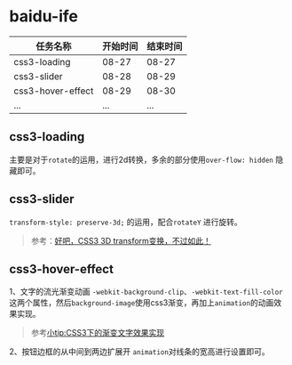 # baidu-ife

|      任务名称        |    开始时间     |    结束时间   |
|---------------------|:---------------|:--------------|
|  css3-loading       |     08-27      |     08-27     |
|  css3-slider        |     08-28      |     08-29     |
|  css3-hover-effect  |     08-29      |     08-30     |
|  ...    |    ...    |    ...    |


## css3-loading

 主要是对于`rotate`的运用，进行2d转换，多余的部分使用`over-flow: hidden` 隐藏即可。

## css3-slider

 `transform-style: preserve-3d;` 的运用，配合`rotateY` 进行旋转。
 > 参考：[好吧，CSS3 3D transform变换，不过如此！](http://www.zhangxinxu.com/wordpress/2012/09/css3-3d-transform-perspective-animate-transition/)

## css3-hover-effect

 1、文字的流光渐变动画
 `-webkit-background-clip`、`-webkit-text-fill-color`这两个属性，然后`background-image`使用css3渐变，再加上`animation`的动画效果实现。
 >参考[小tip:CSS3下的渐变文字效果实现](http://www.zhangxinxu.com/wordpress/2011/04/%E5%B0%8Ftipcss3%E4%B8%8B%E7%9A%84%E6%B8%90%E5%8F%98%E6%96%87%E5%AD%97%E6%95%88%E6%9E%9C%E5%AE%9E%E7%8E%B0/)

 2、按钮边框的从中间到两边扩展开
 `animation`对线条的宽高进行设置即可。